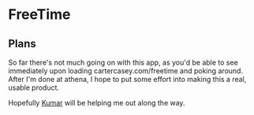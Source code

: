 # FreeTime

## Plans

So far there's not much going on with this app, as you'd be able to see immediately upon loading cartercasey.com/freetime and poking around. After I'm done at athena, I hope to put some effort into making this a real, usable product.  

Hopefully [Kumar](https://kumarramanathan.com) will be helping me out along the way.  
